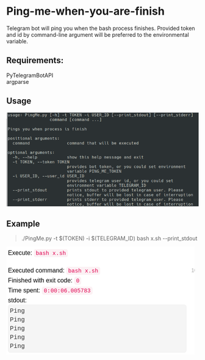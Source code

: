 # Ping-me-when-you-are-finish
Telegram bot will ping you when the bash process finishes. Provided token and id by command-line argument will be preferred to the environmental variable.

## Requirements:
PyTelegramBotAPI\
argparse

## Usage
![](imgs/Help.png)

## Example
> ./PingMe.py -t $(TOKEN) -i $(TELEGRAM_ID) bash x.sh --print_stdout

![](imgs/Example.png)
